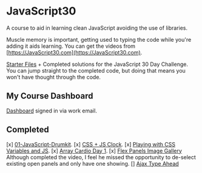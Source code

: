 # JavaScript30

A course to aid in learning clean JavaScript avoiding the use of libraries.

Muscle memory is important, getting used to typing the code while you're adding it aids learning. You can get the videos from [https://JavaScript30.com](https://JavaScript30.com).

[Starter Files](https://github.com/wesbos/JavaScript30) + Completed solutions for the JavaScript 30 Day Challenge. You can jump straight to the completed code, but doing that means you won't have thought through the code.

## My Course Dashboard

[Dashboard](https://courses.wesbos.com/account) signed in via work email.

## Completed

[x] [01-JavaScript-Drumkit](https://courses.wesbos.com/account/access/62c2fcf388db94aff3cc6e29/view/194130650).
[x] [CSS + JS Clock](https://courses.wesbos.com/account/access/62c2fcf388db94aff3cc6e29/view/194130581).
[x] [Playing with CSS Variables and JS](https://courses.wesbos.com/account/access/62c2fcf388db94aff3cc6e29/view/194130480).
[x] [Array Cardio Day 1](https://courses.wesbos.com/account/access/62c2fcf388db94aff3cc6e29/view/194130346).
[x] [Flex Panels Image Gallery](https://courses.wesbos.com/account/access/62c2fcf388db94aff3cc6e29/view/194130264)
    Although completed the video, I feel he missed the opportunity to de-select existing open panels and only have one showing.
[] [Ajax Type Ahead](https://courses.wesbos.com/account/access/62c2fcf388db94aff3cc6e29/view/194130156)
